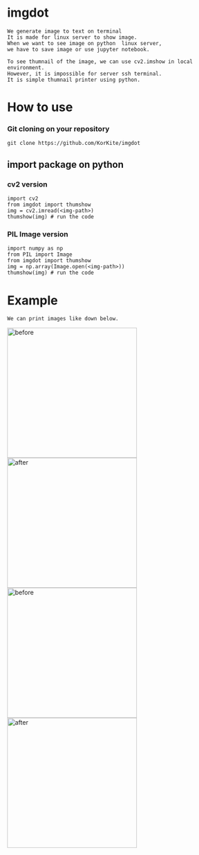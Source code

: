 # imgdot
    We generate image to text on terminal
    It is made for linux server to show image.
    When we want to see image on python  linux server, 
    we have to save image or use jupyter notebook.

    To see thumnail of the image, we can use cv2.imshow in local environment.
    However, it is impossible for server ssh terminal.
    It is simple thumnail printer using python.
    
# How to use
### Git cloning on your repository
    git clone https://github.com/KorKite/imgdot
    
## import package on python
### cv2 version
    import cv2
    from imgdot import thumshow
    img = cv2.imread(<img-path>)
    thumshow(img) # run the code

### PIL Image version
    import numpy as np
    from PIL import Image
    from imgdot import thumshow
    img = np.array(Image.open(<img-path>))
    thumshow(img) # run the code

# Example
    We can print images like down below.
<img width="300" alt="before" src="https://user-images.githubusercontent.com/50725139/140743113-9db67704-0a93-4f58-9542-a893b915a543.png">
<img width="300" alt="after" src="https://user-images.githubusercontent.com/50725139/140743199-64cac4d2-08be-4b23-9f21-393b2577bc51.png">

<img width="300" alt="before" src="https://user-images.githubusercontent.com/50725139/140743399-5daf658c-085e-44f5-8e65-d9821f53512d.png">
<img width="300" alt="after" src="https://user-images.githubusercontent.com/50725139/140743425-35af69bf-3aca-4105-9c3b-4540b846ad7f.png">
